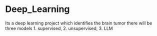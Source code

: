 # Deep_Learning
Its a deep learning project which identifies the brain tumor 
there will be three models 1. supervised, 2. unsupervised, 3. LLM
